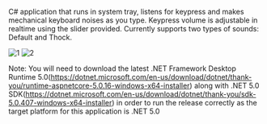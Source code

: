 C# application that runs in system tray, listens for keypress and makes mechanical keyboard noises as you type. Keypress volume is adjustable in realtime using the slider provided. Currently supports two types of sounds: Default and Thock.

![1](https://user-images.githubusercontent.com/67275382/165749320-3f2b0c0c-eb24-4d5c-aada-8438e2c361d3.png)
![2](https://user-images.githubusercontent.com/67275382/165749027-4119bccb-a975-402c-8d18-0917003c9b32.png)

Note: You will need to download the latest .NET Framework Desktop Runtime 5.0(https://dotnet.microsoft.com/en-us/download/dotnet/thank-you/runtime-aspnetcore-5.0.16-windows-x64-installer) along with .NET 5.0 SDK(https://dotnet.microsoft.com/en-us/download/dotnet/thank-you/sdk-5.0.407-windows-x64-installer) in order to run the release correctly as the target platform for this application is .NET 5.0
